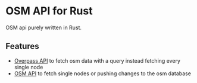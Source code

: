 # OSM API for Rust

OSM api purely written in Rust.

## Features

- [Overpass API](https://overpass-api.de/https:/) to fetch osm data with a query instead fetching every single node
- [OSM API](https://wiki.openstreetmap.org/wiki/API) to fetch single nodes or pushing changes to the osm database

